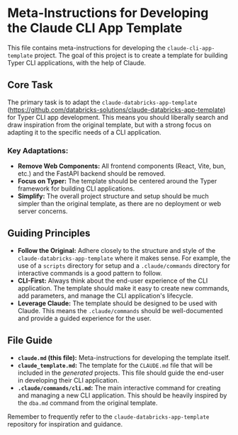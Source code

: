 # Meta-Instructions for Developing the Claude CLI App Template

This file contains meta-instructions for developing the `claude-cli-app-template` project. The goal of this project is to create a template for building Typer CLI applications, with the help of Claude.

## Core Task

The primary task is to adapt the `claude-databricks-app-template` (https://github.com/databricks-solutions/claude-databricks-app-template) for Typer CLI app development. This means you should liberally search and draw inspiration from the original template, but with a strong focus on adapting it to the specific needs of a CLI application.

### Key Adaptations:

*   **Remove Web Components:** All frontend components (React, Vite, bun, etc.) and the FastAPI backend should be removed.
*   **Focus on Typer:** The template should be centered around the Typer framework for building CLI applications.
*   **Simplify:** The overall project structure and setup should be much simpler than the original template, as there are no deployment or web server concerns.

## Guiding Principles

*   **Follow the Original:** Adhere closely to the structure and style of the `claude-databricks-app-template` where it makes sense. For example, the use of a `scripts` directory for setup and a `.claude/commands` directory for interactive commands is a good pattern to follow.
*   **CLI-First:** Always think about the end-user experience of the CLI application. The template should make it easy to create new commands, add parameters, and manage the CLI application's lifecycle.
*   **Leverage Claude:** The template should be designed to be used with Claude. This means the `.claude/commands` should be well-documented and provide a guided experience for the user.

## File Guide

*   **`claude.md` (this file):** Meta-instructions for developing the template itself.
*   **`claude_template.md`:** The template for the `CLAUDE.md` file that will be included in the *generated* projects. This file should guide the end-user in developing their CLI application.
*   **`.claude/commands/cli.md`:** The main interactive command for creating and managing a new CLI application. This should be heavily inspired by the `dba.md` command from the original template.

Remember to frequently refer to the `claude-databricks-app-template` repository for inspiration and guidance.
